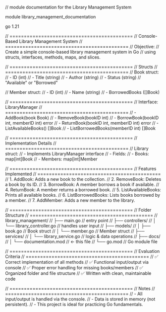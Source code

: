 // module documentation for the Library Management System

module library_management_documentation

go 1.21

// ===========================================
// Console-Based Library Management System
// ===========================================
// Objective:
// Create a simple console-based library management system in Go 
// using structs, interfaces, methods, maps, and slices.

// ===========================================
// Structs
// ===========================================
// Book struct:
// - ID (int)
// - Title (string)
// - Author (string)
// - Status (string) // "Available" or "Borrowed"

// Member struct:
// - ID (int)
// - Name (string)
// - BorrowedBooks ([]Book)

// ===========================================
// Interface: LibraryManager
// ===========================================
// - AddBook(book Book)
// - RemoveBook(bookID int)
// - BorrowBook(bookID int, memberID int) error
// - ReturnBook(bookID int, memberID int) error
// - ListAvailableBooks() []Book
// - ListBorrowedBooks(memberID int) []Book

// ===========================================
// Implementation Details
// ===========================================
// Library struct:
// - Implements LibraryManager interface
// - Fields:
//   - Books: map[int]Book
//   - Members: map[int]Member

// ===========================================
// Features Implemented
// ===========================================
// 1. AddBook: Adds a new book to the collection.
// 2. RemoveBook: Deletes a book by its ID.
// 3. BorrowBook: A member borrows a book if available.
// 4. ReturnBook: A member returns a borrowed book.
// 5. ListAvailableBooks: Prints all available books.
// 6. ListBorrowedBooks: Lists books borrowed by a member.
// 7. AddMember: Adds a new member to the library.

// ===========================================
// Folder Structure
// ===========================================
// library_management/
// ├── main.go                          // entry point
// ├── controllers/
// │   └── library_controller.go       // handles user input
// ├── models/
// │   ├── book.go                     // Book struct
// │   └── member.go                   // Member struct
// ├── services/
// │   └── library_service.go          // logic & data operations
// ├── docs/
// │   └── documentation.mod           // ← this file
// └── go.mod                          // Go module file

// ===========================================
// Evaluation Criteria
// ===========================================
// ✅ Correct implementation of all methods
// ✅ Functional input/output via console
// ✅ Proper error handling for missing books/members
// ✅ Organized folder and file structure
// ✅ Written with clean, maintainable code

// ===========================================
// Notes
// ===========================================
// - All input/output is handled via the console.
// - Data is stored in memory (not persistent).
// - This project is ideal for practicing Go fundamentals.

